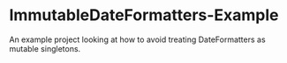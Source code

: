 # ImmutableDateFormatters-Example
An example project looking at how to avoid treating DateFormatters as mutable singletons.

